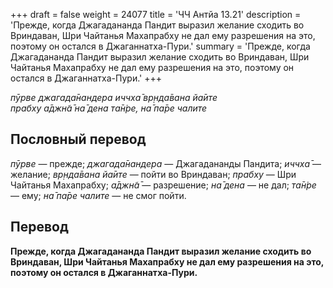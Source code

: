 +++
draft = false
weight = 24077
title = 'ЧЧ Антйа 13.21'
description = 'Прежде, когда Джагадананда Пандит выразил желание сходить во Вриндаван, Шри Чайтанья Махапрабху не дал ему разрешения на это, поэтому он остался в Джаганнатха-Пури.'
summary = 'Прежде, когда Джагадананда Пандит выразил желание сходить во Вриндаван, Шри Чайтанья Махапрабху не дал ему разрешения на это, поэтому он остался в Джаганнатха-Пури.'
+++

_пӯрве джагада̄нандера иччха̄ вр̣нда̄вана йа̄ите  
прабху а̄джн̃а̄ на̄ дена та̄н̇ре, на̄ па̄ре чалите_

## Пословный перевод

_пӯрве_ — прежде; _джагада̄нандера_ — Джагадананды Пандита; _иччха̄_ — желание; _вр̣нда̄вана_ _йа̄ите_ — пойти во Вриндаван; _прабху_ — Шри Чайтанья Махапрабху; _а̄джн̃а̄_ — разрешение; _на̄_ _дена_ — не дал; _та̄н̇ре_ — ему; _на̄_ _па̄ре_ _чалите_ — не смог пойти.

## Перевод

**Прежде, когда Джагадананда Пандит выразил желание сходить во Вриндаван, Шри Чайтанья Махапрабху не дал ему разрешения на это, поэтому он остался в Джаганнатха-Пури.**
